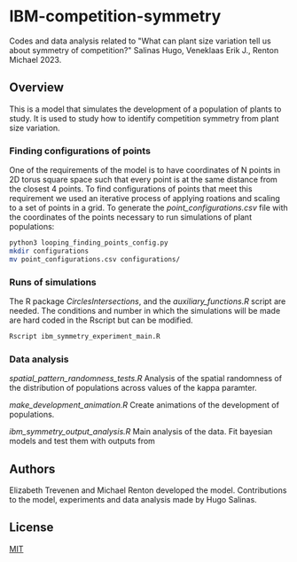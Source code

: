 # IBM-competition-symmetry
Codes and data analysis related to "What can plant size variation tell us about symmetry of competition?"
Salinas Hugo, Veneklaas Erik J., Renton Michael 2023.


## Overview
This is a model that simulates the development of a population of plants to study. 
It is used to study how to identify competition symmetry from plant size variation.


### Finding configurations of points
One of the requirements of the model is to have coordinates of N points in 2D torus square space such that every point is at the same distance from the closest 4 points.
To find configurations of points that meet this requirement we used an iterative process of applying roations and scaling to a set of points in a grid.
To generate the *point_configurations.csv* file with the coordinates of the points necessary to run simulations of plant populations:

```bash
python3 looping_finding_points_config.py
mkdir configurations
mv point_configurations.csv configurations/
```

### Runs of simulations
The R package *CirclesIntersections*, and the *auxiliary_functions.R* script are needed.
The conditions and number in which the simulations will be made are hard coded in the Rscript but can be modified.
```bash
Rscript ibm_symmetry_experiment_main.R
```
### Data analysis

*spatial_pattern_randomness_tests.R* Analysis of the spatial randomness of the distribution of populations across values of the kappa paramter.

*make_development_animation.R* Create animations of the development of populations.

*ibm_symmetry_output_analysis.R* Main analysis of the data. Fit bayesian models and test them with outputs from 


## Authors

Elizabeth Trevenen and Michael Renton developed the model. Contributions to the model, experiments and data analysis made by Hugo Salinas.


## License

[MIT](https://github.com/hugosal/IBM-competition-symmetry/blob/main/LICENSE)

